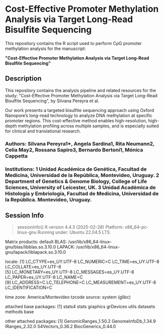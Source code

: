 # Cost-Effective Promoter Methylation Analysis via Target Long-Read Bisulfite Sequencing

This repository contains the R script used to perform CpG promoter methylation analysis for the manuscript:

**"Cost-Effective Promoter Methylation Analysis via Target Long-Read Bisulfite Sequencing"**  


## Description

This repository contains the analysis pipeline and related resources for the study:
"Cost-Effective Promoter Methylation Analysis via Target Long-Read Bisulfite Sequencing",
by Silvana Pereyra et al.

Our work presents a targeted bisulfite sequencing approach using Oxford Nanopore’s long-read technology to analyze DNA methylation at specific promoter regions. This cost-effective method enables high-resolution, high-depth methylation profiling across multiple samples, and is especially suited for clinical and translational research.

### Authors: Silvana Pereyra1*, Angela Sardina1, Rita Neumann2, Celia May2, Rossana Sapiro3, Bernardo Bertoni1, Mónica Cappetta

### Institutions: 1 Unidad Académica de Genética, Facultad de Medicina, Universidad de la República, Montevideo, Uruguay. 2 Department of Genetics & Genome Biology, College of Life Sciences, University of Leicester, UK. 3 Unidad Académica de Histología y Embriología, Facultad de Medicina, Universidad de la República. Montevideo, Uruguay.

## Session Info
> sessionInfo()
R version 4.4.3 (2025-02-28)
Platform: x86_64-pc-linux-gnu
Running under: Ubuntu 22.04.5 LTS

Matrix products: default
BLAS:   /usr/lib/x86_64-linux-gnu/blas/libblas.so.3.10.0 
LAPACK: /usr/lib/x86_64-linux-gnu/lapack/liblapack.so.3.10.0

locale:
 [1] LC_CTYPE=es_UY.UTF-8       LC_NUMERIC=C               LC_TIME=es_UY.UTF-8        LC_COLLATE=es_UY.UTF-8    
 [5] LC_MONETARY=es_UY.UTF-8    LC_MESSAGES=es_UY.UTF-8    LC_PAPER=es_UY.UTF-8       LC_NAME=C                 
 [9] LC_ADDRESS=C               LC_TELEPHONE=C             LC_MEASUREMENT=es_UY.UTF-8 LC_IDENTIFICATION=C       

time zone: America/Montevideo
tzcode source: system (glibc)

attached base packages:
[1] stats4    stats     graphics  grDevices utils     datasets  methods   base     

other attached packages:
[1] GenomicRanges_1.50.2 GenomeInfoDb_1.34.9  IRanges_2.32.0       S4Vectors_0.36.2     BiocGenerics_0.44.0 


